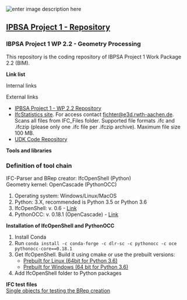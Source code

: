 
![enter image description here](https://ibpsa.github.io/project1/assets/IBPSA-project1.png)

## [IPBSA Project 1 - Repository](https://github.com/ibpsa/project1)  

### IBPSA Project 1 WP 2.2 - Geometry Processing

This repository is the coding repository of IBPSA Project 1 Work Package 2.2 (BIM).

**Link list**
  
Internal links  

  
External links     
* [IPBSA Project 1 - WP 2.2 Repository](https://github.com/ibpsa/project1/tree/master/wp_2_2_bim)  
* [IfcStatistics site](https://ibpsa-project-1.e3d.rwth-aachen.de/IfcStats/). For access contact fichter@e3d.rwth-aachen.de. Scans all files from IFC_Files folder. Supported file formats .ifc and .ifczip (please only one .ifc file per .ifczip archive). Maximum file size 100 MB.
* [UDK Code Repository](https://github.com/UdK-VPT/BIM2Modelica)

**Tools and libraries** 
### Definition of tool chain
IFC-Parser and BRep creator: IfcOpenShell (Python)  
Geometry kernel: OpenCascade (PythonOCC)  
 1. Operating system: Windows/Linux/MacOS  
 2. Python: 3.X, recommended is Python 3.5 or Python 3.6  
 3. IfcOpenShell: v. 0.6 - [Link](https://github.com/IfcOpenShell/IfcOpenShell)  
 4. PythonOCC: v. 0.18.1 (OpenCascade) - [Link](https://github.com/tpaviot/pythonocc) 

**Installation of IfcOpenShell and PythonOCC**  
 1. Install Conda  
 2. Run `conda install -c conda-forge -c dlr-sc -c pythonocc -c oce pythonocc-core==0.18.1`
 3. Get IfcOpenShell. Build it using cmake or use the prebuilt versions: 
    - [Prebuilt for Linux (64bit for Python 3.6)](https://s3.amazonaws.com/ifcopenshell-builds/ifcopenshell-python-36-v0.6.0-33cbcc2-linux64.zip)   
     - [Prebuilt for Windows (64 bit for Python 3.6)](https://s3.amazonaws.com/ifcopenshell-builds/ifcopenshell-python-36-v0.6.0-33cbcc2-win64.zip)  
 4. Add IfcOpenShell folder to Python packages

**IFC test files**    
[Single objects for testing the BRep creation](https://github.com/IfcOpenShell/files)
